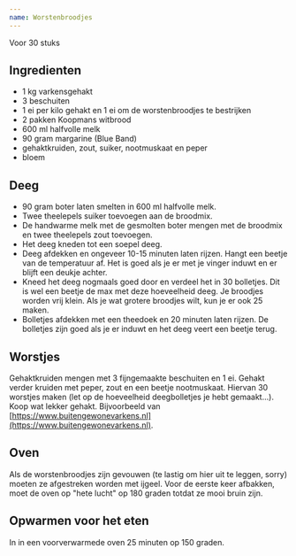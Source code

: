 ```yaml
---
name: Worstenbroodjes
---
```


Voor 30 stuks

## Ingredienten

- 1 kg varkensgehakt
- 3 beschuiten
- 1 ei per kilo gehakt en 1 ei om de worstenbroodjes te bestrijken
- 2 pakken Koopmans witbrood
- 600 ml halfvolle melk
- 90 gram margarine (Blue Band)
- gehaktkruiden, zout, suiker, nootmuskaat en peper
- bloem

## Deeg

- 90 gram boter laten smelten in 600 ml halfvolle melk.
- Twee theelepels suiker toevoegen aan de broodmix.
- De handwarme melk met de gesmolten boter mengen met de broodmix en twee theelepels zout toevoegen.
- Het deeg kneden tot een soepel deeg.
- Deeg afdekken en ongeveer 10-15 minuten laten rijzen. Hangt een beetje van de temperatuur af. Het is goed als je er met je vinger induwt en er blijft een deukje achter.
- Kneed het deeg nogmaals goed door en verdeel het in 30 bolletjes. Dit is wel een beetje de max met deze hoeveelheid deeg. Je broodjes worden vrij klein. Als je wat grotere broodjes wilt, kun je er ook 25 maken.
- Bolletjes afdekken met een theedoek en 20 minuten laten rijzen. De bolletjes zijn goed als je er induwt en het deeg veert een beetje terug.

## Worstjes

Gehaktkruiden mengen met 3 fijngemaakte beschuiten en 1 ei. Gehakt verder kruiden met peper, zout en een beetje nootmuskaat. Hiervan 30 worstjes maken (let op de hoeveelheid deegbolletjes je hebt gemaakt...).  Koop wat lekker gehakt. Bijvoorbeeld van [https://www.buitengewonevarkens.nl](https://www.buitengewonevarkens.nl).

## Oven

Als de worstenbroodjes zijn gevouwen (te lastig om hier uit te leggen, sorry) moeten ze afgestreken worden met ijgeel. Voor de eerste keer afbakken, moet de oven op "hete lucht" op 180 graden totdat ze mooi bruin zijn.

## Opwarmen voor het eten

In in een voorverwarmede oven 25 minuten op 150 graden.
